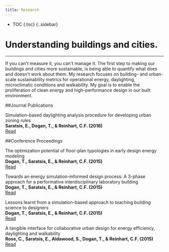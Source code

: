 ```yaml
---
title: Research
---
```

* TOC
{:toc}
{:.sidebar}

# Understanding buildings and cities.
---

If you can't measure it, you can't manage it. The first step to making our buildings and cities more sustainable, is being able to quantify what does and doesn't work about them. My research focuses on building- and urban-scale sustainability metrics for operational energy, daylighting, microclimatic conditions and walkability. My goal is to enable the proliferation of clean energy and high-performance design in our built environment.

##Journal Publications

Simulation-based daylighting analysis procedure for developing urban zoning rules
<br/>**Saratsis, E., Dogan, T., & Reinhart, C.F. (2016)**
<br/>[Read](thesis.html)


##Conference Proceedings

The optimization potential of floor-plan typologies in early design energy modeling 
<br/>**Dogan, T., Saratsis, E., & Reinhart, C.F. (2015)**
<br/>[Read](floor-plan.html)

Towards an energy simulation-informed design process: A 3-phase approach for a performative interdisciplinary laboratory building 
<br/>**Dogan, T., Saratsis, E., & Reinhart, C.F. (2015)**
<br/>[Read](design.html)

Lessons learnt from a simulation-based approach to teaching building science to designers 
<br/>**Dogan, T., Saratsis, E., & Reinhart, C.F. (2015)**
<br/>[Read](sim-game.html)

A tangible interface for collaborative urban design for energy efficiency, daylighting and walkability
<br/>**Rose, C., Saratsis, E., Aldawood, S., Dogan, T., & Reinhart, C.F. (2015)**
<br/>[Read](interface.html)
